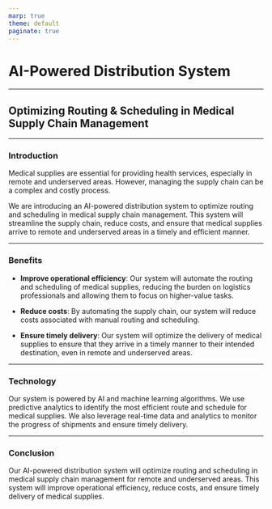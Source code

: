 ```yaml
---
marp: true
theme: default
paginate: true
---
```

# AI-Powered Distribution System

---
## Optimizing Routing & Scheduling in Medical Supply Chain Management

---
### Introduction

Medical supplies are essential for providing health services, especially in remote and underserved areas. However, managing the supply chain can be a complex and costly process. 

We are introducing an AI-powered distribution system to optimize routing and scheduling in medical supply chain management. This system will streamline the supply chain, reduce costs, and ensure that medical supplies arrive to remote and underserved areas in a timely and efficient manner.

---
### Benefits

- **Improve operational efficiency**: Our system will automate the routing and scheduling of medical supplies, reducing the burden on logistics professionals and allowing them to focus on higher-value tasks.

- **Reduce costs**: By automating the supply chain, our system will reduce costs associated with manual routing and scheduling.

- **Ensure timely delivery**: Our system will optimize the delivery of medical supplies to ensure that they arrive in a timely manner to their intended destination, even in remote and underserved areas.

---
### Technology

Our system is powered by AI and machine learning algorithms. We use predictive analytics to identify the most efficient route and schedule for medical supplies. We also leverage real-time data and analytics to monitor the progress of shipments and ensure timely delivery.

---
### Conclusion

Our AI-powered distribution system will optimize routing and scheduling in medical supply chain management for remote and underserved areas. This system will improve operational efficiency, reduce costs, and ensure timely delivery of medical supplies.
  
